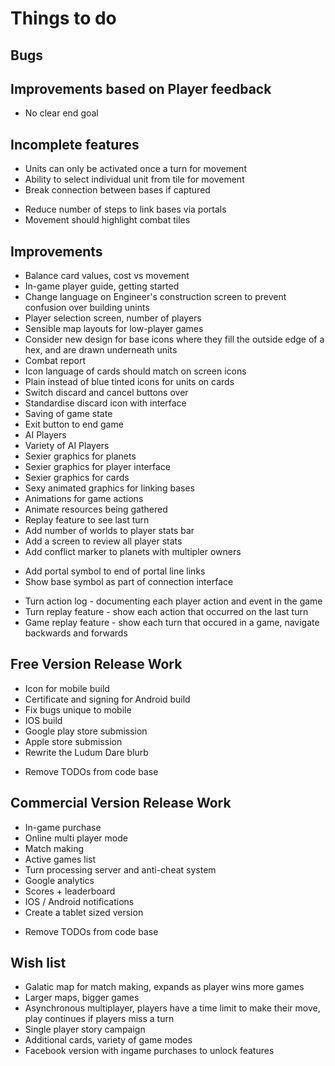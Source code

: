 Things to do
============

Bugs
----

Improvements based on Player feedback
-------------------------------------
+ No clear end goal

Incomplete features
-------------------
+ Units can only be activated once a turn for movement
+ Ability to select individual unit from tile for movement
+ Break connection between bases if captured
- Reduce number of steps to link bases via portals
- Movement should highlight combat tiles

Improvements
------------
+ Balance card values, cost vs movement
+ In-game player guide, getting started
+ Change language on Engineer's construction screen to prevent confusion over building unints
+ Player selection screen, number of players
+ Sensible map layouts for low-player games
+ Consider new design for base icons where they fill the outside edge of a hex, and are drawn underneath units
+ Combat report
+ Icon language of cards should match on screen icons
+ Plain instead of blue tinted icons for units on cards
+ Switch discard and cancel buttons over
+ Standardise discard icon with interface
+ Saving of game state
+ Exit button to end game
+ AI Players
+ Variety of AI Players
+ Sexier graphics for planets
+ Sexier graphics for player interface
+ Sexier graphics for cards
+ Sexy animated graphics for linking bases
+ Animations for game actions
+ Animate resources being gathered
+ Replay feature to see last turn
+ Add number of worlds to player stats bar
+ Add a screen to review all player stats
+ Add conflict marker to planets with multipler owners
- Add portal symbol to end of portal line links
- Show base symbol as part of connection interface

+ Turn action log - documenting each player action and event in the game
+ Turn replay feature - show each action that occurred on the last turn
+ Game replay feature - show each turn that occured in a game, navigate backwards and forwards

Free Version Release Work
-------------------------
+ Icon for mobile build
+ Certificate and signing for Android build
+ Fix bugs unique to mobile
+ IOS build
+ Google play store submission
+ Apple store submission
+ Rewrite the Ludum Dare blurb
- Remove TODOs from code base

Commercial Version Release Work
-------------------------
+ In-game purchase
+ Online multi player mode
+ Match making
+ Active games list
+ Turn processing server and anti-cheat system
+ Google analytics
+ Scores + leaderboard
+ IOS / Android notifications
+ Create a tablet sized version
- Remove TODOs from code base

Wish list
---------
+ Galatic map for match making, expands as player wins more games
+ Larger maps, bigger games
+ Asynchronous multiplayer, players have a time limit to make their move, play continues if players miss a turn
+ Single player story campaign
+ Additional cards, variety of game modes
+ Facebook version with ingame purchases to unlock features

